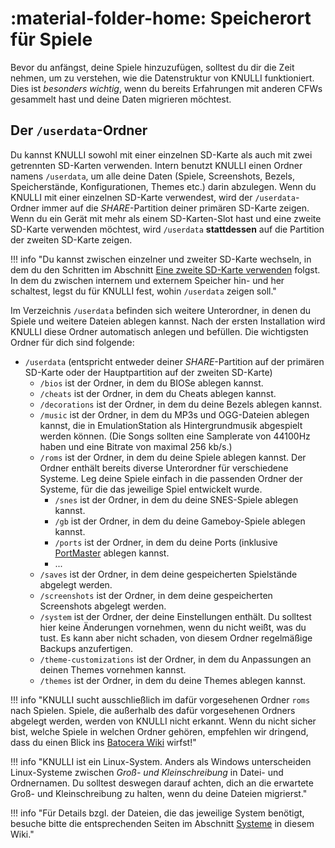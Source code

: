 # :material-folder-home: Speicherort für Spiele

Bevor du anfängst, deine Spiele hinzuzufügen, solltest du dir die Zeit nehmen, um zu verstehen, wie die Datenstruktur von KNULLI funktioniert. Dies ist *besonders wichtig*, wenn du bereits Erfahrungen mit anderen CFWs gesammelt hast und deine Daten migrieren möchtest.

## Der `/userdata`-Ordner

Du kannst KNULLI sowohl mit einer einzelnen SD-Karte als auch mit zwei getrennten SD-Karten verwenden. Intern benutzt KNULLI einen Ordner namens `/userdata`, um alle deine Daten (Spiele, Screenshots, Bezels, Speicherstände, Konfigurationen, Themes etc.) darin abzulegen. Wenn du KNULLI mit einer einzelnen SD-Karte verwendest, wird der `/userdata`-Ordner immer auf die *SHARE*-Partition deiner primären SD-Karte zeigen. Wenn du ein Gerät mit mehr als einem SD-Karten-Slot hast und eine zweite SD-Karte verwenden möchtest, wird `/userdata` **stattdessen** auf die Partition der zweiten SD-Karte zeigen.

!!! info "Du kannst zwischen einzelner und zweiter SD-Karte wechseln, in dem du den Schritten im Abschnitt [Eine zweite SD-Karte verwenden](../2-sd-cards) folgst. In dem du zwischen internem und externem Speicher hin- und her schaltest, legst du für KNULLI fest, wohin `/userdata` zeigen soll."

Im Verzeichnis `/userdata` befinden sich weitere Unterordner, in denen du Spiele und weitere Dateien ablegen kannst. Nach der ersten Installation wird KNULLI diese Ordner automatisch anlegen und befüllen. Die wichtigsten Ordner für dich sind folgende:

* `/userdata` (entspricht entweder deiner *SHARE*-Partition auf der primären SD-Karte oder der Hauptpartition auf der zweiten SD-Karte)
    * `/bios` ist der Ordner, in dem du BIOSe ablegen kannst.
    * `/cheats` ist der Ordner, in dem du Cheats ablegen kannst.
    * `/decorations` ist der Ordner, in dem du deine Bezels ablegen kannst.
    * `/music` ist der Ordner, in dem du MP3s und OGG-Dateien ablegen kannst, die in EmulationStation als Hintergrundmusik abgespielt werden können. (Die Songs sollten eine Samplerate von 44100Hz haben und eine Bitrate von maximal 256 kb/s.)
    * `/roms` ist der Ordner, in dem du deine Spiele ablegen kannst. Der Ordner enthält bereits diverse Unterordner für verschiedene Systeme. Leg deine Spiele einfach in die passenden Ordner der Systeme, für die das jeweilige Spiel entwickelt wurde.
        * `/snes` ist der Ordner, in dem du deine SNES-Spiele ablegen kannst.
        * `/gb` ist der Ordner, in dem du deine Gameboy-Spiele ablegen kannst.
        * `/ports` ist der Ordner, in dem du deine Ports (inklusive [PortMaster](../../systems/portmaster) ablegen kannst.
        * ...
    * `/saves` ist der Ordner, in dem deine gespeicherten Spielstände abgelegt werden.
    * `/screenshots` ist der Ordner, in dem deine gespeicherten Screenshots abgelegt werden.
    * `/system` ist der Ordner, der deine Einstellungen enthält. Du solltest hier keine Änderungen vornehmen, wenn du nicht weißt, was du tust. Es kann aber nicht schaden, von diesem Ordner regelmäßige Backups anzufertigen.
    * `/theme-customizations` ist der Ordner, in dem du Anpassungen an deinen Themes vornehmen kannst.
    * `/themes` ist der Ordner, in dem du deine Themes ablegen kannst.

!!! info "KNULLI sucht ausschließlich im dafür vorgesehenen Ordner `roms` nach Spielen. Spiele, die außerhalb des dafür vorgesehenen Ordners abgelegt werden, werden von KNULLI nicht erkannt. Wenn du nicht sicher bist, welche Spiele in welchen Ordner gehören, empfehlen wir dringend, dass du einen Blick ins [Batocera Wiki](https://wiki.batocera.org/systems) wirfst!"

!!! info "KNULLI ist ein Linux-System. Anders als Windows unterscheiden Linux-Systeme zwischen *Groß- und Kleinschreibung* in Datei- und Ordnernamen. Du solltest deswegen darauf achten, dich an die erwartete Groß- und Kleinschreibung zu halten, wenn du deine Dateien migrierst."

!!! info "Für Details bzgl. der Dateien, die das jeweilige System benötigt, besuche bitte die entsprechenden Seiten im Abschnitt [Systeme](/../systems) in diesem Wiki."
